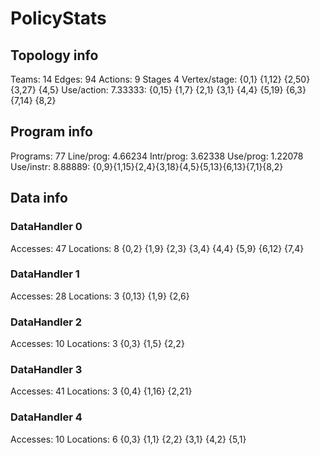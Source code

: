 # PolicyStats
## Topology info
Teams:		14
Edges:		94
Actions:	9
Stages		4
Vertex/stage:	{0,1} {1,12} {2,50} {3,27} {4,5} 
Use/action:	7.33333: {0,15} {1,7} {2,1} {3,1} {4,4} {5,19} {6,3} {7,14} {8,2} 

## Program info
Programs:	77
Line/prog:	4.66234
Intr/prog:	3.62338
Use/prog:	1.22078
Use/instr:	8.88889: {0,9}{1,15}{2,4}{3,18}{4,5}{5,13}{6,13}{7,1}{8,2}

## Data info

### DataHandler 0
Accesses:	47
Locations:	8
{0,2} {1,9} {2,3} {3,4} {4,4} {5,9} {6,12} {7,4} 

### DataHandler 1
Accesses:	28
Locations:	3
{0,13} {1,9} {2,6} 

### DataHandler 2
Accesses:	10
Locations:	3
{0,3} {1,5} {2,2} 

### DataHandler 3
Accesses:	41
Locations:	3
{0,4} {1,16} {2,21} 

### DataHandler 4
Accesses:	10
Locations:	6
{0,3} {1,1} {2,2} {3,1} {4,2} {5,1} 